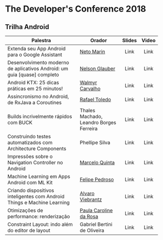 # The Developer's Conference 2018

## Trilha Android
Palestra | Orador | Slides | Video
---- | ------ | :-----: | :-----:
Extenda seu App Android para o Google Assistant | [Neto Marin](https://twitter.com/@netomarin) | Link | Link
Desenvolvimento moderno de aplicativos Android: um guia [quase] completo | [Nelson Glauber](https://twitter.com/@nglauber) | Link | Link
Android KTX: 25 dicas práticas em 25 minutos! | [ Walmyr Carvalho](https://twitter.com/@walmyrcarvalho) | Link | Link
Assincronismo no Android, de RxJava a Coroutines | [ Rafael Toledo](https://twitter.com/@_rafaeltoledo) | Link | Link
Builds incrivelmente rápidos com BUCK | Thales Machado, Leandro Borges Ferreira | Link | Link
Construindo testes automatizados com Architecture Components | Phellipe Silva | Link | Link
Impressões sobre o Navigation Controller no Android | [Marcelo Quinta](https://twitter.com/mrquinta) | Link | Link
Machine Learning em Apps Android com ML Kit | [Felipe Pedroso](https://twitter.com/felipeapedroso) | Link | Link
Criando dispositivos inteligentes com Android Things e Machine Learning | [Alvaro Viebrantz](https://twitter.com/@alvaroviebrantz) | Link | Link
Otimizações de performance: renderização | [Paula Caroline da Rosa](https://twitter.com/@_paulacr) | Link | Link
Constraint Layout: indo além do editor de layout  | Gabriel Bertini de Oliveira | Link | Link
 

